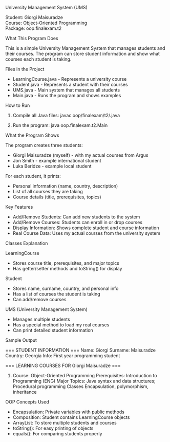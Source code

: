 University Management System (UMS)

Student: Giorgi Maisuradze  
Course: Object-Oriented Programming  
Package: oop.finalexam.t2

What This Program Does

This is a simple University Management System that manages students and their courses. The program can store student information and show what courses each student is taking.

Files in the Project

- LearningCourse.java - Represents a university course
- Student.java - Represents a student with their courses
- UMS.java - Main system that manages all students
- Main.java - Runs the program and shows examples

How to Run

1. Compile all Java files:
   javac oop/finalexam/t2/.java

2. Run the program:
   java oop.finalexam.t2.Main

What the Program Shows

The program creates three students:
- Giorgi Maisuradze (myself) - with my actual courses from Argus
- Jon Smith - example international student
- Luka Beridze - example local student

For each student, it prints:
- Personal information (name, country, description)
- List of all courses they are taking
- Course details (title, prerequisites, topics)

Key Features

- Add/Remove Students: Can add new students to the system
- Add/Remove Courses: Students can enroll in or drop courses
- Display Information: Shows complete student and course information
- Real Course Data: Uses my actual courses from the university system

Classes Explanation

LearningCourse
- Stores course title, prerequisites, and major topics
- Has getter/setter methods and toString() for display

Student
- Stores name, surname, country, and personal info
- Has a list of courses the student is taking
- Can add/remove courses

UMS (University Management System)
- Manages multiple students
- Has a special method to load my real courses
- Can print detailed student information

Sample Output

=== STUDENT INFORMATION ===
Name: Giorgi
Surname: Maisuradze
Country: Georgia
Info: First year programming student

=== LEARNING COURSES FOR Giorgi Maisuradze ===
1. Course: Object-Oriented Programming
  Prerequisites: Introduction to Programming (ENG)
  Major Topics: Java syntax and data structures;
Procedural programming
Classes
Encapsulation, polymorphism, inheritance

OOP Concepts Used

- Encapsulation: Private variables with public methods
- Composition: Student contains LearningCourse objects
- ArrayList: To store multiple students and courses
- toString(): For easy printing of objects
- equals(): For comparing students properly